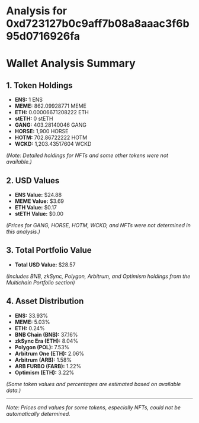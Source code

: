 # Analysis for 0xd723127b0c9aff7b08a8aaac3f6b95d0716926fa

# Wallet Analysis Summary

## 1. Token Holdings

- **ENS:** 1 ENS
- **MEME:** 862.09928771 MEME
- **ETH:** 0.00006671208222 ETH
- **stETH:** 0 stETH
- **GANG:** 403.28140046 GANG
- **HORSE:** 1,900 HORSE
- **HOTM:** 702.86722222 HOTM
- **WCKD:** 1,203.43517604 WCKD

*(Note: Detailed holdings for NFTs and some other tokens were not available.)*

## 2. USD Values

- **ENS Value:** $24.88
- **MEME Value:** $3.69
- **ETH Value:** $0.17
- **stETH Value:** $0.00

*(Prices for GANG, HORSE, HOTM, WCKD, and NFTs were not determined in this analysis.)*

## 3. Total Portfolio Value

- **Total USD Value:** $28.57

*(Includes BNB, zkSync, Polygon, Arbitrum, and Optimism holdings from the Multichain Portfolio section)*

## 4. Asset Distribution

- **ENS:** 33.93%
- **MEME:** 5.03%
- **ETH:** 0.24%
- **BNB Chain (BNB):** 37.16%
- **zkSync Era (ETH):** 8.04%
- **Polygon (POL):** 7.53%
- **Arbitrum One (ETH):** 2.06%
- **Arbitrum (ARB):** 1.58%
- **ARB FURBO (FARB):** 1.22%
- **Optimism (ETH):** 3.22%

*(Some token values and percentages are estimated based on available data.)*

---

*Note: Prices and values for some tokens, especially NFTs, could not be automatically determined.*